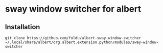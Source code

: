 # sway window switcher for albert
## Installation
```
git clone https://github.com/foldu/albert-sway-window-switcher ~/.local/share/albert/org.albert.extension.python/modules/sway-window-switcher
```
